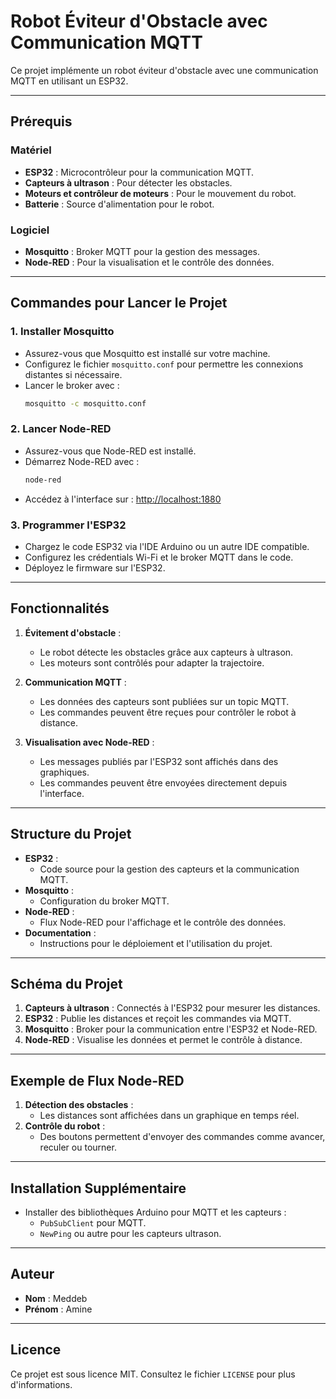 # Robot Éviteur d'Obstacle avec Communication MQTT

Ce projet implémente un robot éviteur d'obstacle avec une communication MQTT en utilisant un ESP32.

---

## Prérequis

### Matériel
- **ESP32** : Microcontrôleur pour la communication MQTT.
- **Capteurs à ultrason** : Pour détecter les obstacles.
- **Moteurs et contrôleur de moteurs** : Pour le mouvement du robot.
- **Batterie** : Source d'alimentation pour le robot.

### Logiciel
- **Mosquitto** : Broker MQTT pour la gestion des messages.
- **Node-RED** : Pour la visualisation et le contrôle des données.

---

## Commandes pour Lancer le Projet

### 1. Installer Mosquitto

- Assurez-vous que Mosquitto est installé sur votre machine.
- Configurez le fichier `mosquitto.conf` pour permettre les connexions distantes si nécessaire.
- Lancer le broker avec :
  ```bash
  mosquitto -c mosquitto.conf
  ```

### 2. Lancer Node-RED

- Assurez-vous que Node-RED est installé.
- Démarrez Node-RED avec :
  ```bash
  node-red
  ```
- Accédez à l'interface sur : [http://localhost:1880](http://localhost:1880)

### 3. Programmer l'ESP32

- Chargez le code ESP32 via l'IDE Arduino ou un autre IDE compatible.
- Configurez les crédentials Wi-Fi et le broker MQTT dans le code.
- Déployez le firmware sur l'ESP32.

---

## Fonctionnalités

1. **Évitement d'obstacle** :
   - Le robot détecte les obstacles grâce aux capteurs à ultrason.
   - Les moteurs sont contrôlés pour adapter la trajectoire.

2. **Communication MQTT** :
   - Les données des capteurs sont publiées sur un topic MQTT.
   - Les commandes peuvent être reçues pour contrôler le robot à distance.

3. **Visualisation avec Node-RED** :
   - Les messages publiés par l'ESP32 sont affichés dans des graphiques.
   - Les commandes peuvent être envoyées directement depuis l'interface.

---

## Structure du Projet

- **ESP32** :
  - Code source pour la gestion des capteurs et la communication MQTT.
- **Mosquitto** :
  - Configuration du broker MQTT.
- **Node-RED** :
  - Flux Node-RED pour l'affichage et le contrôle des données.
- **Documentation** :
  - Instructions pour le déploiement et l'utilisation du projet.

---

## Schéma du Projet

1. **Capteurs à ultrason** : Connectés à l'ESP32 pour mesurer les distances.
2. **ESP32** : Publie les distances et reçoit les commandes via MQTT.
3. **Mosquitto** : Broker pour la communication entre l'ESP32 et Node-RED.
4. **Node-RED** : Visualise les données et permet le contrôle à distance.

---

## Exemple de Flux Node-RED

1. **Détection des obstacles** :
   - Les distances sont affichées dans un graphique en temps réel.
2. **Contrôle du robot** :
   - Des boutons permettent d'envoyer des commandes comme avancer, reculer ou tourner.

---

## Installation Supplémentaire

- Installer des bibliothèques Arduino pour MQTT et les capteurs :
  - `PubSubClient` pour MQTT.
  - `NewPing` ou autre pour les capteurs ultrason.

---

## Auteur

- **Nom** : Meddeb
- **Prénom** : Amine  

---

## Licence

Ce projet est sous licence MIT. Consultez le fichier `LICENSE` pour plus d'informations.

